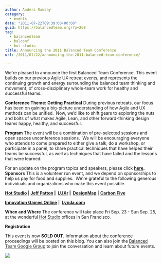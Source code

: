 ```yaml
---
author: Anders Ramsay
category:
  - events
date: "2011-07-22T09:39:00+00:00"
guid: https://balancedteam.org/?p=268
tag:
  - balancedteam
  - balconf
  - hot-studio
title: Announcing the 2011 Balanced Team Conference
url: /2011/07/22/announcing-the-2011-balanced-team-conference/

---
```

We're pleased to announce the first Balanced Team Conference. This event builds on our previous Agile UX retreat events, and represents the continuing growth and energy surrounding the balanced team thinking and movement, of cross-disciplinary whole-team work for healthy and successful teams.

**Conference Theme: Getting Practical**
During previous retreats, our focus has been on gaining a big-picture understanding of how Agile and UX methods can be unified.  Now, we’d like to shift gears to exploring the nuts and bolts of what makes Agile, Lean, and other forward-thinking design teams happy, healthy, and successful.

**Program**
The event will be a combination of pre-selected sessions and open spaces unconference sessions.  We will be encouraging everyone who attends to come prepared to either give a talk, do a workshop, or participate in a panel, to share practical techniques that have helped their teams be successful, as well as techniques that have failed and the lessons that were learned.

For an update on the program topics and speakers, please click **[here](/2011/08/18/balanced-team-conference-topics-and-speakers/).** **Sponsors**
This is a volunteer run event, and we depend on sponsorships to help us pay for food and supplies.  We're grateful to the following generous individuals and organizations who make this event possible.

**[Hot Studio](http://www.hotstudio.com/) \| [Jeff Patton](http://www.agileproductdesign.com/) \|  [LUXr](http://luxr.posterous.com/) \|  [DesignMap](http://www.designmap.com/)** \| **[Carbon Five](http://www.carbonfive.com/)**

**[Innovation Games Online](http://innovationgames.com/innovation-games-online/)** \|  **[Lynda.com](http://www.lynda.com/)**

**When and Where**
The conference will take place Fri Sep. 23 - Sun Sep. 25, at the wonderful [Hot Studio](http://www.hotstudio.com/) offices in San Francisco.

**Registration**

This event is now **SOLD OUT.** Information about the conference proceedings will be posted on this blog. You can also join the [Balanced Team Google Group](http://groups.google.com/group/balancedteam) to join the conversation and learn about future events.

[![](/wp-content/uploads/2011/07/BT_sponsors.png)](/wp-content/uploads/2011/07/BT_sponsors.png)
